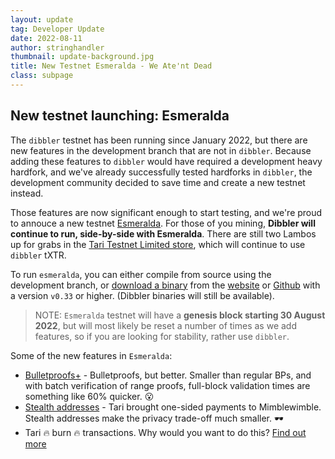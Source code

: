 ```yaml
---
layout: update
tag: Developer Update
date: 2022-08-11
author: stringhandler
thumbnail: update-background.jpg
title: New Testnet Esmeralda - We Ate'nt Dead
class: subpage
---
```


## New testnet launching: Esmeralda

The `dibbler` testnet has been running since January 2022, but there are new features in the development branch that are not in `dibbler`. 
Because adding these features to `dibbler` would have required a development heavy hardfork, and we've already successfully tested hardforks in `dibbler`, 
the development community decided to save time and create a new testnet instead. 

Those features are now significant enough to start testing, and we're proud to annouce a new testnet [Esmeralda](https://en.wikipedia.org/wiki/Granny_Weatherwax). For those of you
mining, **Dibbler will continue to run, side-by-side with Esmeralda**. There are still two Lambos up for grabs in the [Tari Testnet Limited store](https://store.tarilabs.com/), which will continue to use `dibbler` tXTR.

To run `esmeralda`, you can either compile from source using the development branch, or [download a binary](https://www.tari.com/downloads/) from the [website](https://www.tari.com/downloads/) or [Github](https://github.com/tari-project/tari/releases)  with a version `v0.33` or higher. (Dibbler binaries will still be available).

> NOTE: `Esmeralda` testnet will have a **genesis block starting 30 August 2022**, but will most likely be reset a number of times as we add features, so if you are looking for stability, rather use `dibbler`. 

Some of the new features in `Esmeralda`:
* [Bulletproofs+](2022-06-24-update-80) - Bulletproofs, but better. Smaller than regular BPs, and with batch verification of range proofs, full-block validation times are something like 60% quicker. 😮 
* [Stealth addresses](2022-08-01-update-84) - Tari brought one-sided payments to Mimblewimble. Stealth addresses make the privacy trade-off much smaller. 🕶️ 
* Tari 🔥  burn 🔥  transactions. Why would you want to do this?  [Find out more](https://github.com/tari-project/rfcs/pull/10)
